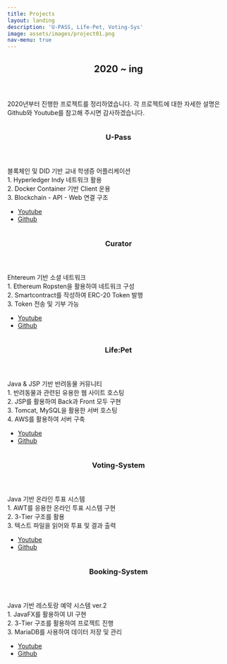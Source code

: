 ```yaml
---
title: Projects
layout: landing
description: 'U-PASS, Life-Pet, Voting-Sys'
image: assets/images/project01.png
nav-menu: true
---
```


<!-- Main -->
<div id="main" class="alt">

<!-- One -->
<section id="one">
	<div class="inner">
		<header class="major">
			<h2>2020 ~ ing</h2>
		</header>
		<p>2020년부터 진행한 프로젝트를 정리하였습니다. 각 프로젝트에 대한 자세한 설명은 Github와 Youtube를 참고해 주시면 감사하겠습니다.</p>
	</div>
</section>

<!-- Two -->
<div class="inner">
<section id="one" class="spotlights">
	<section>
		<a href="generic.html" class="image">
			<img src="{% link assets/images/project01.png %}" alt="" data-position="25% 25%" style="text-align: center" />
		</a>
		<div class="content">
			<div class="inner">
				<header class="major">
					<h3>U-Pass</h3>
				</header>
				<p>블록체인 및 DID 기반 교내 학생증 어플리케이션<br />
				1. Hyperledger Indy 네트워크 활용<br />
				2. Docker Container 기반 Client 운용<br />
				3. Blockchain - API - Web 연결 구조</p>
				<ul class="actions">
					<li><a href="https://www.youtube.com/watch?v=_3wVc06CsuM&list=PLJ8elSeS2xGwbtYUIyoqQqnlH04DBzqB6&index=17" class="button">Youtube</a></li>
					<li><a href="https://github.com/Univ-Pass/Upass_Indy_Network" class="button">Github</a></li>
				</ul>
			</div>
		</div>
	</section>
	<section>
		<a href="generic.html" class="image">
			<img src="{% link assets/images/project02.png %}" alt="" data-position="25% 25%" />
		</a>
		<div class="content">
			<div class="inner">
				<header class="major">
					<h3>Curator</h3>
				</header>
				<p>Ehtereum 기반 소셜 네트워크<br />
				1. Ethereum Ropsten을 활용하여 네트워크 구성<br />
				2. Smartcontract를 작성하여 ERC-20 Token 발행<br />
				3. Token 전송 및 기부 가능</p>
				<ul class="actions">
					<li><a href="#" class="button">Youtube</a></li>
					<li><a href="https://github.com/beenee010/ETH_DApp_Curator" class="button">Github</a></li>
				</ul>
			</div>
		</div>
	</section>
	<section>
		<a href="generic.html" class="image">
			<img src="{% link assets/images/project03.png %}" alt="" data-position="25% 25%" />
		</a>
		<div class="content">
			<div class="inner">
				<header class="major">
					<h3>Life:Pet</h3>
				</header>
				<p>Java & JSP 기반 반려동물 커뮤니티<br />
				1. 반려동물과 관련된 유용한 웹 사이트 호스팅<br />
				2. JSP를 활용하여 Back과 Front 모두 구현<br />
				3. Tomcat, MySQL을 활용한 서버 호스팅<br />
				4. AWS를 활용하여 서버 구축</p>
				<ul class="actions">
					<li><a href="https://www.youtube.com/watch?v=OOfRkVWXHEU&list=PLm5ChEZ-KdH3ALCsWwXyAj-YfBZXuUq3J&index=24" class="button">Youtube</a></li>
					<li><a href="https://github.com/beenee010/LIfePet-JSP_web_project" class="button">Github</a></li>
				</ul>
			</div>
		</div>
	</section>
	<section>
		<a href="generic.html" class="image">
			<img src="{% link assets/images/project04.png %}" alt="" data-position="25% 25%" />
		</a>
		<div class="content">
			<div class="inner">
				<header class="major">
					<h3>Voting-System</h3>
				</header>
				<p>Java 기반 온라인 투표 시스템<br />
				1. AWT를 응용한 온라인 투표 시스템 구현<br />
				2. 3-Tier 구조를 활용<br />
				3. 텍스트 파일을 읽어와 투표 및 결과 출력<br />
				</p>
				<ul class="actions">
					<li><a href="#" class="button">Youtube</a></li>
					<li><a href="https://github.com/beenee010/votingSys-Java" class="button">Github</a></li>
				</ul>
			</div>
		</div>
	</section>
	<section>
		<a href="generic.html" class="image">
			<img src="{% link assets/images/project05.png %}" alt="" data-position="25% 25%" />
		</a>
		<div class="content">
			<div class="inner">
				<header class="major">
					<h3>Booking-System</h3>
				</header>
				<p>Java 기반 레스토랑 예약 시스템 ver.2<br />
				1. JavaFX를 활용하여 UI 구현<br />
				2. 3-Tier 구조를 활용하여 프로젝트 진행<br />
				3. MariaDB를 사용하여 데이터 저장 및 관리<br />
				</p>
				<ul class="actions">
					<li><a href="#" class="button">Youtube</a></li>
					<li><a href="https://github.com/beenee010/bookingSys-java" class="button">Github</a></li>
				</ul>
			</div>
		</div>
	</section>
</section>
</div>

</div>
